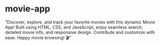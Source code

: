 # movie-app
"Discover, explore, and track your favorite movies with this dynamic Movie App! Built using HTML, CSS, and JavaScript, enjoy seamless search, detailed movie info, and responsive design. Contribute and customize with ease. Happy movie browsing! 🎬"
